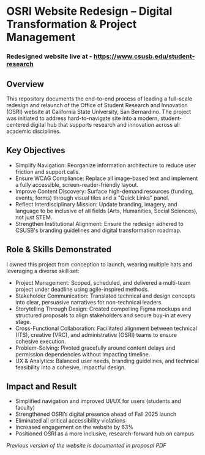 # OSRI Website Redesign – Digital Transformation & Project Management

### Redesigned website live at - https://www.csusb.edu/student-research 

## Overview
This repository documents the end-to-end process of leading a full-scale redesign and relaunch of the Office of Student Research and Innovation (OSRI) website at California State University, San Bernardino. The project was initiated to address hard-to-navigate site into a modern, student-centered digital hub that supports research and innovation across all academic disciplines.

## Key Objectives
- Simplify Navigation: Reorganize information architecture to reduce user friction and support calls.
- Ensure WCAG Compliance: Replace all image-based text and implement a fully accessible, screen-reader-friendly layout.
- Improve Content Discovery: Surface high-demand resources (funding, events, forms) through visual tiles and a "Quick Links" panel.
- Reflect Interdisciplinary Mission: Update branding, imagery, and language to be inclusive of all fields (Arts, Humanities, Social Sciences), not just STEM.
- Strengthen Institutional Alignment: Ensure the redesign adhered to CSUSB's branding guidelines and digital transformation roadmap.
 
## Role & Skills Demonstrated
I owned this project from conception to launch, wearing multiple hats and leveraging a diverse skill set:
- Project Management: Scoped, scheduled, and delivered a multi-team project under deadline using agile-inspired methods.
- Stakeholder Communication: Translated technical and design concepts into clear, persuasive narratives for non-technical leaders.
- Storytelling Through Design: Created compelling Figma mockups and structured proposals to align stakeholders and secure buy-in at every stage.
- Cross-Functional Collaboration: Facilitated alignment between technical (ITS), creative (VRC), and administrative (OSRI) teams to ensure cohesive execution.
- Problem-Solving: Pivoted gracefully around content delays and permission dependencies without impacting timeline.
- UX & Analytics: Balanced user needs, branding guidelines, and technical feasibility into a cohesive, impactful design.

## Impact and Result
- Simplified navigation and improved UI/UX for users (students and faculty) 
- Strengthened OSRI’s digital presence ahead of Fall 2025 launch
- Eliminated all critical accessibility violations
- Increased engagement on the website by 63%
- Positioned OSRI as a more inclusive, research-forward hub on campus

*Previous version of the website is documented in proposal PDF*
